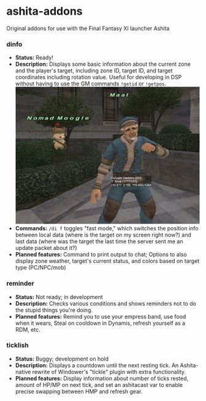 # ashita-addons
Original addons for use with the Final Fantasy XI launcher Ashita

### dinfo
- **Status:** Ready!
- **Description:** Displays some basic information about the current zone and the player's target, including zone ID, target ID, and target coordinates including rotation value. Useful for developing in DSP without having to use the GM commands `!getid` or `!getpos`.
![dinfo 0.0.1 screenshot](/screenshots/dinfo.jpg)
- **Commands:** `/di f` toggles "fast mode," which switches the position info between local data (where is the target on my screen right now?) and last data (where was the target the last time the server sent me an update packet about it?)
- **Planned features:** Command to print output to chat; Options to also display zone weather, target's current status, and colors based on target type (PC/NPC/mob)

### reminder
- **Status:** Not ready; in development
- **Description:** Checks various conditions and shows reminders not to do the stupid things you're doing.
- **Planned features:** Remind you to use your empress band, use food when it wears, Steal on cooldown in Dynamis, refresh yourself as a RDM, etc.

### ticklish
- **Status:** Buggy; development on hold
- **Description:** Displays a countdown until the next resting tick. An Ashita-native rewrite of Windower's "tickle" plugin with extra functionality.
- **Planned features:** Display information about number of ticks rested, amount of HP/MP on next tick, and set an ashitacast var to enable precise swapping between HMP and refresh gear.
